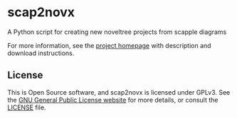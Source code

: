 # scap2novx

A Python script for creating new noveltree projects from scapple diagrams 

For more information, see the [project homepage](https://peter88213.github.io/scap2novx) with description and download instructions.

## License

This is Open Source software, and scap2novx is licensed under GPLv3. See the
[GNU General Public License website](https://www.gnu.org/licenses/gpl-3.0.en.html) for more
details, or consult the [LICENSE](https://github.com/peter88213/scap2novx/blob/main/LICENSE) file.
